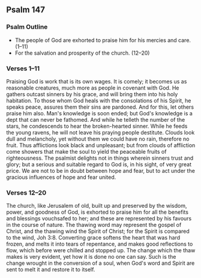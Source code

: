 ## Psalm 147

### Psalm Outline

- The people of God are exhorted to praise him for his mercies and care. (1–11)
- For the salvation and prosperity of the church. (12–20)

### Verses 1–11

Praising God is work that is its own wages. It is comely; it becomes us as reasonable creatures, much more as people in covenant with God. He gathers outcast sinners by his grace, and will bring them into his holy habitation. To those whom God heals with the consolations of his Spirit, he speaks peace, assures them their sins are pardoned. And for this, let others praise him also. Man's knowledge is soon ended; but God's knowledge is a dept that can never be fathomed. And while he telleth the number of the stars, he condescends to hear the broken-hearted sinner. While he feeds the young ravens, he will not leave his praying people destitute. Clouds look dull and melancholy, yet without them we could have no rain, therefore no fruit. Thus afflictions look black and unpleasant; but from clouds of affliction come showers that make the soul to yield the peaceable fruits of righteousness. The psalmist delights not in things wherein sinners trust and glory; but a serious and suitable regard to God is, in his sight, of very great price. We are not to be in doubt between hope and fear, but to act under the gracious influences of hope and fear united.

### Verses 12–20

The church, like Jerusalem of old, built up and preserved by the wisdom, power, and goodness of God, is exhorted to praise him for all the benefits and blessings vouchsafed to her; and these are represented by his favours in the course of nature. The thawing word may represent the gospel of Christ, and the thawing wind the Spirit of Christ; for the Spirit is compared to the wind, Joh 3:8. Converting grace softens the heart that was hard frozen, and melts it into tears of repentance, and makes good reflections to flow, which before were chilled and stopped up. The change which the thaw makes is very evident, yet how it is done no one can say. Such is the change wrought in the conversion of a soul, when God's word and Spirit are sent to melt it and restore it to itself.

